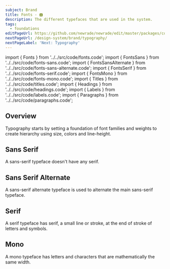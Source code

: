 ```yaml
---
subject: Brand
title: Fonts - 🅰
description: The different typefaces that are used in the system.
tags:
  - foundations
editPageUrl: https://github.com/newrade/newrade/edit/master/packages/core-design-system-docs/docs/brand/en.fonts.md
nextPageUrl: /design-system/brand/typography/
nextPageLabel: 'Next: Typography'
---
```


<!-- CODE IMPORTS -->

<!-- prettier-ignore -->
import { Fonts } from '../../src/code/fonts.code';
import { FontsSans } from '../../src/code/fonts-sans.code';
import { FontsSansAlternate } from '../../src/code/fonts-sans-alternate.code';
import { FontsSerif } from '../../src/code/fonts-serif.code';
import { FontsMono } from '../../src/code/fonts-mono.code';
import { Titles } from '../../src/code/titles.code';
import { Headings } from '../../src/code/headings.code';
import { Labels } from '../../src/code/labels.code';
import { Paragraphs } from '../../src/code/paragraphs.code';

<!-- END CODE IMPORTS -->

<DocHeader props={props}/>

## Overview

Typography starts by setting a foundation of font families and weights to create
hierarchy using size, colors and line-height.

## Sans Serif

A sans-serif typeface doesn't have any serif.

<!-- prettier-ignore -->
<ThemeWrapper>
  <FontsSans/>
</ThemeWrapper>

## Sans Serif Alternate

A sans-serif alternate typeface is used to alternate the main sans-serif
typeface.

<!-- prettier-ignore -->
<ThemeWrapper>
<FontsSansAlternate/>
</ThemeWrapper>

## Serif

A serif typeface has serif, a small line or stroke, at the end of stroke of
letters and symbols.

<!-- prettier-ignore -->
<ThemeWrapper>
  <FontsSerif/>
</ThemeWrapper>

## Mono

A mono typeface has letters and characters that are mathematically the same
width.

<!-- prettier-ignore -->
<ThemeWrapper>
  <FontsMono/>
</ThemeWrapper>
